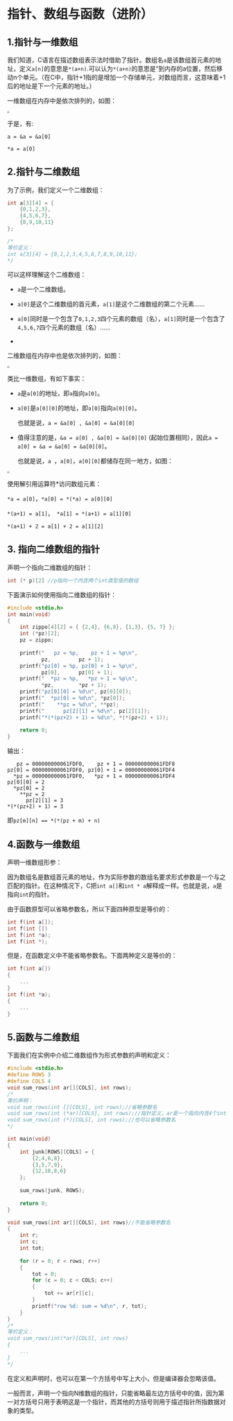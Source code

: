 # 指针、数组与函数（进阶）

## 1.指针与一维数组

我们知道，C语言在描述数组表示法时借助了指针。数组名`a`是该数组首元素的地址，定义`a[n]`的意思是`*(a+n)`.可以认为`*(a+n)`的意思是“到内存的a位置，然后移动n个单元。（在C中，指针+1指的是增加一个存储单元，对数组而言，这意味着+1后的地址是下一个元素的地址。）

一维数组在内存中是依次排列的，如图：



<img src="https://markdown-1309501826.cos.ap-nanjing.myqcloud.com/Typora/C语言/一维数组存储方式.png" style="zoom:30%" />

于是，有:

`a = &a = &a[0]`

`*a = a[0]`

## 2.指针与二维数组

为了示例，我们定义一个二维数组：

```c
int a[3][4] = {
    {0,1,2,3},
    {4,5,6,7},
    {8,9,10,11}
};

/*
等价定义：
int a[3][4] = {0,1,2,3,4,5,6,7,8,9,10,11};
*/
```

可以这样理解这个二维数组：

- `a`是一个二维数组。
- `a[0]`是这个二维数组的首元素，`a[1]`是这个二维数组的第二个元素……
- `a[0]`同时是一个包含了`0,1,2,3`四个元素的数组（名），`a[1]`同时是一个包含了`4,5,6,7`四个元素的数组（名）……

- 

二维数组在内存中也是依次排列的，如图：

<img src="https://markdown-1309501826.cos.ap-nanjing.myqcloud.com/Typora/C语言/二维数组存储方式3.png" style="zoom:30%" />

类比一维数组，有如下事实：

- `a`是`a[0]`的地址，即`a`指向`a[0]`。

- `a[0]`是`a[0][0]`的地址，即`a[0]`指向`a[0][0]`。

  也就是说，`a = &a[0] , &a[0] = &a[0][0]`

- 值得注意的是，`&a = a[0] , &a[0] = &a[0][0]` (起始位置相同），因此`a = a[0] = &a = &a[0] = &a[0][0]`。

  也就是说，`a `，`a[0]`，`a[0][0]`都储存在同一地方，如图：

<img src="https://markdown-1309501826.cos.ap-nanjing.myqcloud.com/Typora/C语言/二维数组存储方式4.png" style="zoom:30%" />

使用解引用运算符*访问数组元素：

`*a = a[0]`，`*a[0] = *(*a) = a[0][0]`

`*(a+1) = a[1]`，` *a[1] = *(a+1) = a[1][0]`

`*(a+1) + 2 = a[1] + 2 = a[1][2]`

## 3. 指向二维数组的指针

声明一个指向二维数组的指针：

```c
int (* p)[2] //p指向一个内含两个int类型值的数组
```

下面演示如何使用指向二维数组的指针：

```c
#include <stdio.h>
int main(void)
{
    int zippo[4][2] = { {2,4}, {6,8}, {1,3}, {5, 7} };
    int (*pz)[2];
    pz = zippo;
    
    printf("   pz = %p,    pz + 1 = %p\n",
           pz,         pz + 1);
    printf("pz[0] = %p, pz[0] + 1 = %p\n",
           pz[0],      pz[0] + 1);
    printf("  *pz = %p,   *pz + 1 = %p\n",
           *pz,        *pz + 1);
    printf("pz[0][0] = %d\n", pz[0][0]);
    printf("  *pz[0] = %d\n", *pz[0]);
    printf("    **pz = %d\n", **pz);
    printf("      pz[2][1] = %d\n", pz[2][1]);
    printf("*(*(pz+2) + 1) = %d\n", *(*(pz+2) + 1));
    
    return 0;
}
```

输出：

```
   pz = 000000000061FDF0,    pz + 1 = 000000000061FDF8
pz[0] = 000000000061FDF0, pz[0] + 1 = 000000000061FDF4
  *pz = 000000000061FDF0,   *pz + 1 = 000000000061FDF4
pz[0][0] = 2
  *pz[0] = 2
    **pz = 2
      pz[2][1] = 3
*(*(pz+2) + 1) = 3
```

即`pz[m][n] == *(*(pz + m) + n)`

## 4.函数与一维数组

声明一维数组形参：

因为数组名是数组首元素的地址，作为实际参数的数组名要求形式参数是一个与之匹配的指针。在这种情况下，C把`int a[]`和`int * a`解释成一样。也就是说，`a`是指向`int`的指针。

由于函数原型可以省略参数名，所以下面四种原型是等价的：

```c
int f(int a[]);
int f(int [])
int f(int *a);
int f(int *);
```

但是，在函数定义中不能省略参数名。下面两种定义是等价的：

```c
int f(int a[])
{
    ...
}
int f(int *a);
{
    ...
}
```

## 5.函数与二维数组

下面我们在实例中介绍二维数组作为形式参数的声明和定义：

```c
#include <stdio.h>
#define ROWS 3
#define COLS 4
void sum_rows(int ar[][COLS], int rows);
/*
等价声明：
void sum_rows(int [][COLS], int rows);//省略参数名
void sum_rows(int (*ar)[COLS], int rows);//指针定义，ar是一个指向内含4个int数组的指针
void sum_rows(int (*)[COLS], int rows);//也可以省略参数名
*/

int main(void)
{
    int junk[ROWS][COLS] = {
        {2,4,6,8},
        {3,5,7,9},
        {12,10,8,6}
    };
    
    sum_rows(junk, ROWS);
    
    return 0;
}

void sum_rows(int ar[][COLS], int rows)//不能省略参数名
{
    int r;
    int c;
    int tot;
    
    for (r = 0; r < rows; r++)
    {
        tot = 0;
        for (c = 0; c < COLS; c++)
        {
            tot += ar[r][c];
        }
        printf("row %d: sum = %d\n", r, tot);
    }
}
/*
等价定义：
void sum_rows(int(*ar)[COLS], int rows)
{
	...
}
*/
```

在定义和声明时，也可以在第一个方括号中写上大小，但是编译器会忽略该值。

一般而言，声明一个指向N维数组的指针，只能省略最左边方括号中的值，因为第一对方括号只用于表明这是一个指针，而其他的方括号则用于描述指针所指数据对象的类型。
